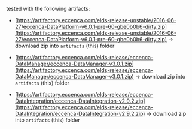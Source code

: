
tested with the following artifacts:


- [https://artifactory.eccenca.com/elds-release-unstable/2016-06-27/eccenca-DataPlatform-v6.0.1-pre-60-gbe0b0b6-dirty.zip](https://artifactory.eccenca.com/elds-release-unstable/2016-06-27/eccenca-DataPlatform-v6.0.1-pre-60-gbe0b0b6-dirty.zip) -> download zip into `artifacts` (this) folder

- [https://artifactory.eccenca.com/elds-release/eccenca-DataManager/eccenca-DataManager-v3.0.1.zip](https://artifactory.eccenca.com/elds-release/eccenca-DataManager/eccenca-DataManager-v3.0.1.zip) -> download zip into `artifacts` (this) folder

- [https://artifactory.eccenca.com/elds-release/eccenca-DataIntegration/eccenca-DataIntegration-v2.9.2.zip](https://artifactory.eccenca.com/elds-release/eccenca-DataIntegration/eccenca-DataIntegration-v2.9.2.zip) -> download zip into `artifacts` (this) folder